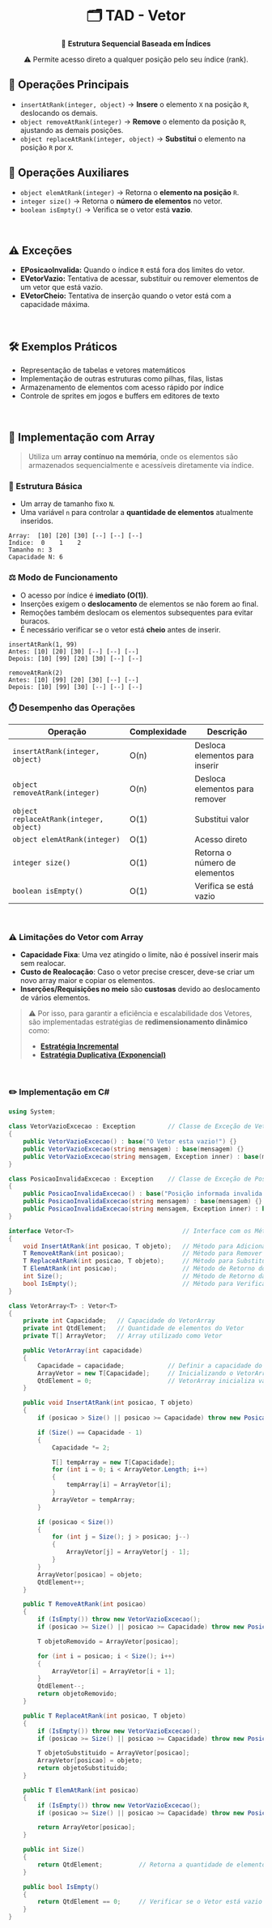 <h1 align="center">🗂️ TAD - Vetor</h1>
<p align="center">🎯 <strong>Estrutura Sequencial Baseada em Índices</strong></p>
<p align="center">⚠️ Permite acesso direto a qualquer posição pelo seu índice (rank).</p>

## 🔧 Operações Principais

* `insertAtRank(integer, object)` → **Insere** o elemento `X` na posição `R`, deslocando os demais.
* `object removeAtRank(integer)` → **Remove** o elemento da posição `R`, ajustando as demais posições.
* `object replaceAtRank(integer, object)` → **Substitui** o elemento na posição `R` por `X`.

## 🧰 Operações Auxiliares

* `object elemAtRank(integer)` → Retorna o **elemento na posição** `R`.
* `integer size()` → Retorna o **número de elementos** no vetor.
* `boolean isEmpty()` → Verifica se o vetor está **vazio**.

<br>

## ⚠️ Exceções

* **EPosicaoInvalida:** Quando o índice `R` está fora dos limites do vetor.
* **EVetorVazio:** Tentativa de acessar, substituir ou remover elementos de um vetor que está vazio.
* **EVetorCheio:** Tentativa de inserção quando o vetor está com a capacidade máxima.

<br>

## 🛠️ Exemplos Práticos

* Representação de tabelas e vetores matemáticos
* Implementação de outras estruturas como pilhas, filas, listas
* Armazenamento de elementos com acesso rápido por índice
* Controle de sprites em jogos e buffers em editores de texto

<br>

## 🧱 Implementação com Array

> Utiliza um **array contínuo na memória**, onde os elementos são armazenados sequencialmente e acessíveis diretamente via índice.

### 🔧 Estrutura Básica

* Um array de tamanho fixo `N`.
* Uma variável `n` para controlar a **quantidade de elementos** atualmente inseridos.

```text
Array:  [10] [20] [30] [--] [--] [--]
Índice:  0    1    2
Tamanho n: 3
Capacidade N: 6
```

### ⚖️ Modo de Funcionamento

* O acesso por índice é **imediato (O(1))**.
* Inserções exigem o **deslocamento** de elementos se não forem ao final.
* Remoções também deslocam os elementos subsequentes para evitar buracos.
* É necessário verificar se o vetor está **cheio** antes de inserir.

```text
insertAtRank(1, 99)
Antes: [10] [20] [30] [--] [--] [--]
Depois: [10] [99] [20] [30] [--] [--]

removeAtRank(2)
Antes: [10] [99] [20] [30] [--] [--]
Depois: [10] [99] [30] [--] [--] [--]
```

### ⏱️ Desempenho das Operações

| Operação                                | Complexidade | Descrição                      |
| --------------------------------------- | ------------ | ------------------------------ |
| `insertAtRank(integer, object)`         | O(n)         | Desloca elementos para inserir |
| `object removeAtRank(integer)`          | O(n)         | Desloca elementos para remover |
| `object replaceAtRank(integer, object)` | O(1)         | Substitui valor                |
| `object elemAtRank(integer)`            | O(1)         | Acesso direto                  |
| `integer size()`                        | O(1)         | Retorna o número de elementos  |
| `boolean isEmpty()`                     | O(1)         | Verifica se está vazio         |

<br>

### ⚠️ Limitações do Vetor com Array

* **Capacidade Fixa**: Uma vez atingido o limite, não é possível inserir mais sem realocar.
* **Custo de Realocação**: Caso o vetor precise crescer, deve-se criar um novo array maior e copiar os elementos.
* **Inserções/Requisições no meio** são **custosas** devido ao deslocamento de vários elementos.

> ⚠️ Por isso, para garantir a eficiência e escalabilidade dos Vetores, são implementadas estratégias de **redimensionamento dinâmico** como:
>  * [**Estratégia Incremental**](pilha.md/#1-estratégia-incremental) 
>  * [**Estratégia Duplicativa (Exponencial)**](pilha.md/#2-estratégia-duplicativa-exponencial)

<br>

### ✏️ Implementação em C#
```csharp
using System;

class VetorVazioExcecao : Exception         // Classe de Exceção de Vetor Vazio
{
    public VetorVazioExcecao() : base("O Vetor esta vazio!") {}
    public VetorVazioExcecao(string mensagem) : base(mensagem) {}
    public VetorVazioExcecao(string mensagem, Exception inner) : base(mensagem, inner) {}
}

class PosicaoInvalidaExcecao : Exception    // Classe de Exceção de Posição Inválida no Vetor
{
    public PosicaoInvalidaExcecao() : base("Posição informada invalida!") {}
    public PosicaoInvalidaExcecao(string mensagem) : base(mensagem) {}
    public PosicaoInvalidaExcecao(string mensagem, Exception inner) : base(mensagem, inner) {}'
}

interface Vetor<T>                              // Interface com os Métodos de um Vetor
{
    void InsertAtRank(int posicao, T objeto);   // Método para Adicionar Elemento em uma Posição X do Vetor
    T RemoveAtRank(int posicao);                // Método para Remover Elemento em uma Posição X do Vetor
    T ReplaceAtRank(int posicao, T objeto);     // Método para Substituir um Elemento por Outro em uma Posição X
    T ElemAtRank(int posicao);                  // Método de Retorno do Elemento da Posição X
    int Size();                                 // Método de Retorno da Quantidade de Elementos do Vetor
    bool IsEmpty();                             // Método para Verificar se o Vetor está Vazio
}

class VetorArray<T> : Vetor<T>
{
    private int Capacidade;   // Capacidade do VetorArray
    private int QtdElement;   // Quantidade de elementos do Vetor
    private T[] ArrayVetor;   // Array utilizado como Vetor

    public VetorArray(int capacidade)
    {
        Capacidade = capacidade;            // Definir a capacidade do VetorArray
        ArrayVetor = new T[Capacidade];     // Inicializando o VetorArray
        QtdElement = 0;                     // VetorArray inicializa vazio
    }

    public void InsertAtRank(int posicao, T objeto)
    {
        if (posicao > Size() || posicao >= Capacidade) throw new PosicaoInvalidaExcecao();  // Verificar se a posição informada está inválida

        if (Size() == Capacidade - 1)
        {
            Capacidade *= 2;

            T[] tempArray = new T[Capacidade];                                              // Criação de um Array temporário
            for (int i = 0; i < ArrayVetor.Length; i++)
            {
                tempArray[i] = ArrayVetor[i];                                               // Colocar os elementos do antigo Array (ArrayVetor) para o novo Array (tempArray)
            }
            ArrayVetor = tempArray;                                                         // tempArray passa a ser o novo Array
        }

        if (posicao < Size())
        {
            for (int j = Size(); j > posicao; j--)
            {
                ArrayVetor[j] = ArrayVetor[j - 1];                                          // Deslocar para direita os Elementos da posição X até o último anteriormente adicionado
            }
        }
        ArrayVetor[posicao] = objeto;                                                       // Adicionar elemento a posição X
        QtdElement++;                                                                       // Quantidade de elementos +1
    }

    public T RemoveAtRank(int posicao)
    {
        if (IsEmpty()) throw new VetorVazioExcecao();                                           // Verificar se o VetorArray está Vazio
        if (posicao >= Size() || posicao >= Capacidade) throw new PosicaoInvalidaExcecao();     // Verificar se a posição informada está inválida

        T objetoRemovido = ArrayVetor[posicao];                                                 // Guardar o objeto a ser removido

        for (int i = posicao; i < Size(); i++)
        {
            ArrayVetor[i] = ArrayVetor[i + 1];                                                  // Deslocar para esquerda os Elementos da posição X+1 até o último anteriormente adicionado
        }
        QtdElement--;                                                                           // Quantidade de elementos -1
        return objetoRemovido;                                                                  // Retornando o valor que será removido
    }

    public T ReplaceAtRank(int posicao, T objeto)
    {
        if (IsEmpty()) throw new VetorVazioExcecao();                                           // Verificar se o VetorArray está Vazio
        if (posicao >= Size() || posicao >= Capacidade) throw new PosicaoInvalidaExcecao();     // Verificar se a posição informada está inválida

        T objetoSubstituido = ArrayVetor[posicao];                                              // Guarda o objeto que será substituido
        ArrayVetor[posicao] = objeto;                                                           // Substituir o objeto antigo pelo objeto novo
        return objetoSubstituido;                                                               // Retorna o objeto que será substituido
    }

    public T ElemAtRank(int posicao)
    {
        if (IsEmpty()) throw new VetorVazioExcecao();                                           // Verificar se o VetorArray está Vazio
        if (posicao >= Size() || posicao >= Capacidade) throw new PosicaoInvalidaExcecao();     // Verificar se a posição informada está inválida

        return ArrayVetor[posicao];                                                             // Retorna o objeto da posição X
    }

    public int Size()
    {
        return QtdElement;          // Retorna a quantidade de elementos do Vetor
    }

    public bool IsEmpty()
    {
        return QtdElement == 0;     // Verificar se o Vetor está vazio
    }
}
```

